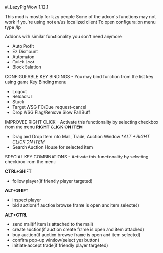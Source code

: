 #_LazyPig Wow 1.12.1 

This mod is mostly for lazy people
Some of the addon's functions may not work if you're using not en/us localized client
To open configuration menu type /lp

Addons with similar functionality you don't need anymore
- Auto Profit
- Ez Dismount
- Automaton
- Quick Loot
- Block Salation


CONFIGURABLE KEY BINDINGS - You may bind function from the list key using game Key Binding menu
- Logout
- Reload UI
- Stuck
- Target WSG FC/Duel request-cancel
- Drop WSG Flag/Remove Slow Fall Buff

IMPROVED RIGHT CLICK - Activate this functionality by selecting checkbox from the menu
**RIGHT CLICK ON ITEM**
  - Drag and Drop Item into Mail, Trade, Auction Window
**ALT + RIGHT CLICK ON ITEM*
  - Search Auction House for selected item

SPECIAL KEY COMBINATIONS - Activate this functionality by selecting checkbox from the menu

**CTRL+SHIFT**
  - follow player(if friendly player targeted)

**ALT+SHIFT**
  - inspect player
  - bid auction(if auction browse frame is open and item selected)

**ALT+CTRL**
  - send mail(if item is attached to the mail)
  - create auction(if auction create frame is open and item attached)
  - buy auction(if auction browse frame is open and item selected)
  - confirm pop-up window(select yes button)
  - initiate-accept trade(if friendly player targeted)




